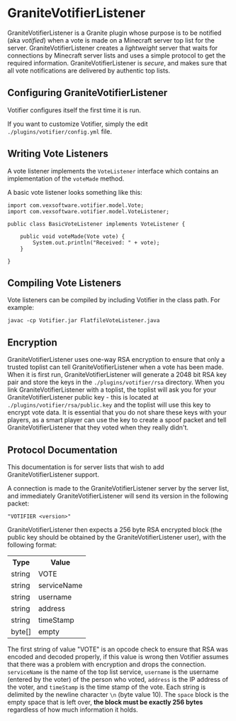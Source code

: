 # GraniteVotifierListener

GraniteVotifierListener is a Granite plugin whose purpose is to be notified (aka *votified*) when a vote is made on a Minecraft server top list for the server.  GraniteVotifierListener creates a *lightweight* server that waits for connections by Minecraft server lists and uses a simple protocol to get the required information.  GraniteVotifierListener is *secure*, and makes sure that all vote notifications are delivered by authentic top lists.

## Configuring GraniteVotifierListener

Votifier configures itself the first time it is run.

If you want to customize Votifier, simply the edit `./plugins/votifier/config.yml` file.

## Writing Vote Listeners

A vote listener implements the `VoteListener` interface which contains an implementation of the `voteMade` method.

A basic vote listener looks something like this:

    import com.vexsoftware.votifier.model.Vote;
    import com.vexsoftware.votifier.model.VoteListener;

    public class BasicVoteListener implements VoteListener {

	    public void voteMade(Vote vote) {
		    System.out.println("Received: " + vote);
	    }

    }

## Compiling Vote Listeners

Vote listeners can be compiled by including Votifier in the class path. For example:

	javac -cp Votifier.jar FlatfileVoteListener.java

## Encryption

GraniteVotifierListener uses one-way RSA encryption to ensure that only a trusted toplist can tell GraniteVotifierListener when a vote has been made.  When it is first run, GraniteVotifierListener will generate a 2048 bit RSA key pair and store the keys in the `./plugins/votifier/rsa` directory.  When you link GraniteVotifierListener with a toplist, the toplist will ask you for your GraniteVotifierListener public key - this is located at `./plugins/votifier/rsa/public.key` and the toplist will use this key to encrypt vote data.  It is essential that you do not share these keys with your players, as a smart player can use the key to create a spoof packet and tell GraniteVotifierListener that they voted when they really didn't.

## Protocol Documentation

This documentation is for server lists that wish to add GraniteVotifierListener support.

A connection is made to the GraniteVotifierListener server by the server list, and immediately GraniteVotifierListener will send its version in the following packet:

	"VOTIFIER <version>"

GraniteVotifierListener then expects a 256 byte RSA encrypted block (the public key should be obtained by the GraniteVotifierListener user), with the following format:

<table>
  <tr>
	<th>Type</th>
	<th>Value</th>
  </tr>
  <tr>
	<td>string</td>
	<td>VOTE</td>
  </tr>
  <tr>
	<td>string</td>
	<td>serviceName</td>
  </tr>
  <tr>
	<td>string</td>
	<td>username</td>
  </tr>
  <tr>
	<td>string</td>
	<td>address</td>
  </tr>
  <tr>
	<td>string</td>
	<td>timeStamp</td>
  </tr>
  <tr>
	<td>byte[]</td>
	<td>empty</td>
  </tr>
</table>

The first string of value "VOTE" is an opcode check to ensure that RSA was encoded and decoded properly, if this value is wrong then Votifier assumes that there was a problem with encryption and drops the connection. `serviceName` is the name of the top list service, `username` is the username (entered by the voter) of the person who voted, `address` is the IP address of the voter, and `timeStamp` is the time stamp of the vote.  Each string is delimited by the newline character `\n` (byte value 10).  The `space` block is the empty space that is left over, **the block must be exactly 256 bytes** regardless of how much information it holds.
